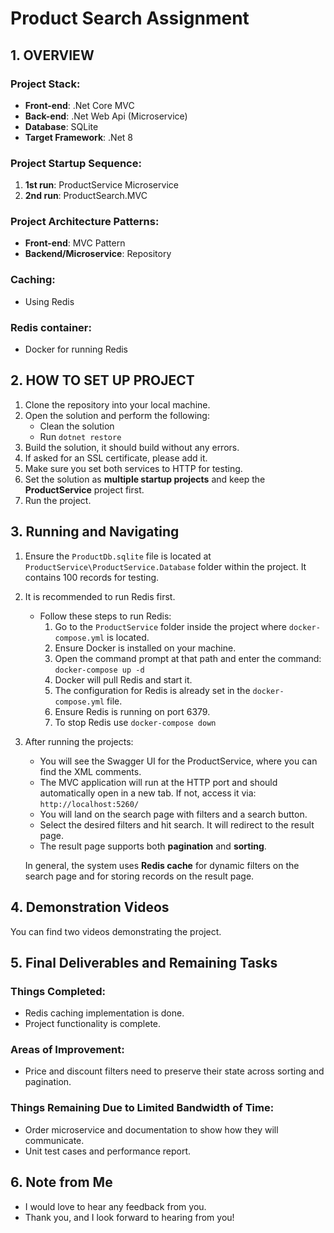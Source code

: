 # Product Search Assignment

## 1. OVERVIEW

### Project Stack:
- **Front-end**: .Net Core MVC
- **Back-end**: .Net Web Api (Microservice)
- **Database**: SQLite
- **Target Framework**: .Net 8 

### Project Startup Sequence:
1. **1st run**: ProductService Microservice
2. **2nd run**: ProductSearch.MVC

### Project Architecture Patterns:
- **Front-end**: MVC Pattern
- **Backend/Microservice**: Repository

### Caching:
- Using Redis

### Redis container:
- Docker for running Redis

## 2. HOW TO SET UP PROJECT

1. Clone the repository into your local machine.
2. Open the solution and perform the following:
   - Clean the solution
   - Run `dotnet restore`
3. Build the solution, it should build without any errors.
4. If asked for an SSL certificate, please add it.
5. Make sure you set both services to HTTP for testing.
6. Set the solution as **multiple startup projects** and keep the **ProductService** project first.
7. Run the project.

## 3. Running and Navigating

1. Ensure the `ProductDb.sqlite` file is located at `ProductService\ProductService.Database` folder within the project. It contains 100 records for testing.
2. It is recommended to run Redis first.
   - Follow these steps to run Redis:
     1. Go to the `ProductService` folder inside the project where `docker-compose.yml` is located.
     2. Ensure Docker is installed on your machine.
     3. Open the command prompt at that path and enter the command:  
        `docker-compose up -d`
     4. Docker will pull Redis and start it.
     5. The configuration for Redis is already set in the `docker-compose.yml` file.
     6. Ensure Redis is running on port 6379.
	 7. To stop Redis use `docker-compose down`
3. After running the projects:
   - You will see the Swagger UI for the ProductService, where you can find the XML comments.
   - The MVC application will run at the HTTP port and should automatically open in a new tab. If not, access it via:  
     `http://localhost:5260/`
   - You will land on the search page with filters and a search button.
   - Select the desired filters and hit search. It will redirect to the result page.
   - The result page supports both **pagination** and **sorting**.
   
   In general, the system uses **Redis cache** for dynamic filters on the search page and for storing records on the result page.

## 4. Demonstration Videos
You can find two videos demonstrating the project.

## 5. Final Deliverables and Remaining Tasks

### Things Completed:
- Redis caching implementation is done.
- Project functionality is complete.

### Areas of Improvement:
- Price and discount filters need to preserve their state across sorting and pagination.

### Things Remaining Due to Limited Bandwidth of Time:
- Order microservice and documentation to show how they will communicate.
- Unit test cases and performance report.

## 6. Note from Me
- I would love to hear any feedback from you.  
- Thank you, and I look forward to hearing from you!
